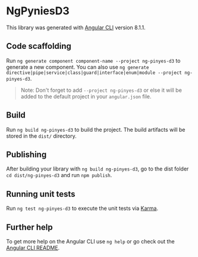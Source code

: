 # NgPyniesD3

This library was generated with [Angular CLI](https://github.com/angular/angular-cli) version 8.1.1.

## Code scaffolding

Run `ng generate component component-name --project ng-pinyes-d3` to generate a new component. You can also use `ng generate directive|pipe|service|class|guard|interface|enum|module --project ng-pinyes-d3`.
> Note: Don't forget to add `--project ng-pinyes-d3` or else it will be added to the default project in your `angular.json` file. 

## Build

Run `ng build ng-pinyes-d3` to build the project. The build artifacts will be stored in the `dist/` directory.

## Publishing

After building your library with `ng build ng-pinyes-d3`, go to the dist folder `cd dist/ng-pinyes-d3` and run `npm publish`.

## Running unit tests

Run `ng test ng-pinyes-d3` to execute the unit tests via [Karma](https://karma-runner.github.io).

## Further help

To get more help on the Angular CLI use `ng help` or go check out the [Angular CLI README](https://github.com/angular/angular-cli/blob/master/README.md).
